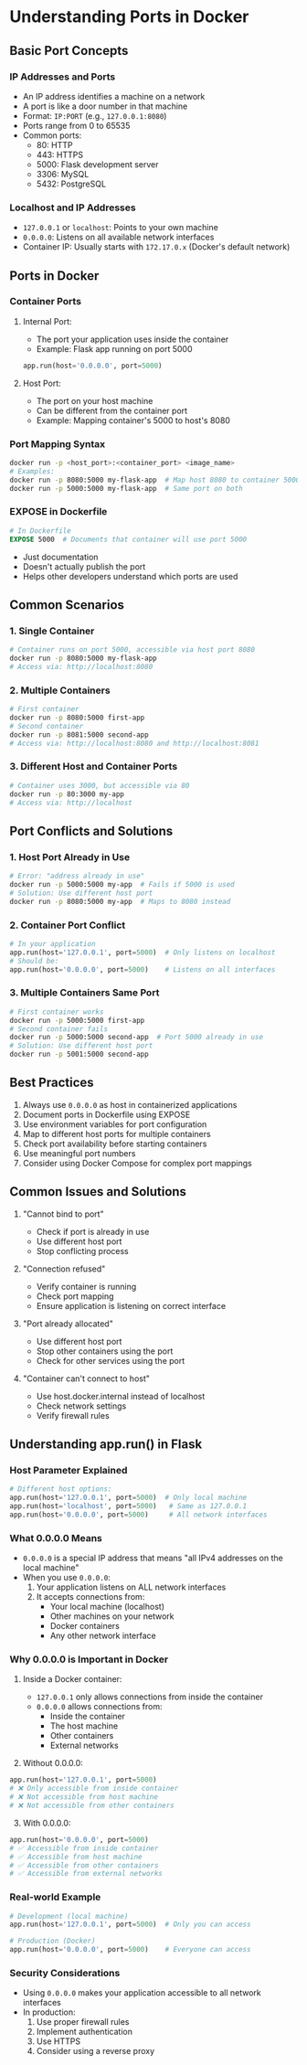 # Understanding Ports in Docker

## Basic Port Concepts

### IP Addresses and Ports
- An IP address identifies a machine on a network
- A port is like a door number in that machine
- Format: `IP:PORT` (e.g., `127.0.0.1:8080`)
- Ports range from 0 to 65535
- Common ports:
  - 80: HTTP
  - 443: HTTPS
  - 5000: Flask development server
  - 3306: MySQL
  - 5432: PostgreSQL

### Localhost and IP Addresses
- `127.0.0.1` or `localhost`: Points to your own machine
- `0.0.0.0`: Listens on all available network interfaces
- Container IP: Usually starts with `172.17.0.x` (Docker's default network)

## Ports in Docker

### Container Ports
1. Internal Port:
   - The port your application uses inside the container
   - Example: Flask app running on port 5000
   ```python
   app.run(host='0.0.0.0', port=5000)
   ```

2. Host Port:
   - The port on your host machine
   - Can be different from the container port
   - Example: Mapping container's 5000 to host's 8080

### Port Mapping Syntax
```bash
docker run -p <host_port>:<container_port> <image_name>
# Examples:
docker run -p 8080:5000 my-flask-app  # Map host 8080 to container 5000
docker run -p 5000:5000 my-flask-app  # Same port on both
```

### EXPOSE in Dockerfile
```dockerfile
# In Dockerfile
EXPOSE 5000  # Documents that container will use port 5000
```
- Just documentation
- Doesn't actually publish the port
- Helps other developers understand which ports are used

## Common Scenarios

### 1. Single Container
```bash
# Container runs on port 5000, accessible via host port 8080
docker run -p 8080:5000 my-flask-app
# Access via: http://localhost:8080
```

### 2. Multiple Containers
```bash
# First container
docker run -p 8080:5000 first-app
# Second container
docker run -p 8081:5000 second-app
# Access via: http://localhost:8080 and http://localhost:8081
```

### 3. Different Host and Container Ports
```bash
# Container uses 3000, but accessible via 80
docker run -p 80:3000 my-app
# Access via: http://localhost
```

## Port Conflicts and Solutions

### 1. Host Port Already in Use
```bash
# Error: "address already in use"
docker run -p 5000:5000 my-app  # Fails if 5000 is used
# Solution: Use different host port
docker run -p 8080:5000 my-app  # Maps to 8080 instead
```

### 2. Container Port Conflict
```python
# In your application
app.run(host='127.0.0.1', port=5000)  # Only listens on localhost
# Should be:
app.run(host='0.0.0.0', port=5000)    # Listens on all interfaces
```

### 3. Multiple Containers Same Port
```bash
# First container works
docker run -p 5000:5000 first-app
# Second container fails
docker run -p 5000:5000 second-app  # Port 5000 already in use
# Solution: Use different host port
docker run -p 5001:5000 second-app
```

## Best Practices

1. Always use `0.0.0.0` as host in containerized applications
2. Document ports in Dockerfile using EXPOSE
3. Use environment variables for port configuration
4. Map to different host ports for multiple containers
5. Check port availability before starting containers
6. Use meaningful port numbers
7. Consider using Docker Compose for complex port mappings

## Common Issues and Solutions

1. "Cannot bind to port"
   - Check if port is already in use
   - Use different host port
   - Stop conflicting process

2. "Connection refused"
   - Verify container is running
   - Check port mapping
   - Ensure application is listening on correct interface

3. "Port already allocated"
   - Use different host port
   - Stop other containers using the port
   - Check for other services using the port

4. "Container can't connect to host"
   - Use host.docker.internal instead of localhost
   - Check network settings
   - Verify firewall rules

## Understanding app.run() in Flask

### Host Parameter Explained
```python
# Different host options:
app.run(host='127.0.0.1', port=5000)  # Only local machine
app.run(host='localhost', port=5000)   # Same as 127.0.0.1
app.run(host='0.0.0.0', port=5000)     # All network interfaces
```

### What 0.0.0.0 Means
- `0.0.0.0` is a special IP address that means "all IPv4 addresses on the local machine"
- When you use `0.0.0.0`:
  1. Your application listens on ALL network interfaces
  2. It accepts connections from:
     - Your local machine (localhost)
     - Other machines on your network
     - Docker containers
     - Any other network interface

### Why 0.0.0.0 is Important in Docker
1. Inside a Docker container:
   - `127.0.0.1` only allows connections from inside the container
   - `0.0.0.0` allows connections from:
     - Inside the container
     - The host machine
     - Other containers
     - External networks

2. Without 0.0.0.0:
```python
app.run(host='127.0.0.1', port=5000)
# ❌ Only accessible from inside container
# ❌ Not accessible from host machine
# ❌ Not accessible from other containers
```

3. With 0.0.0.0:
```python
app.run(host='0.0.0.0', port=5000)
# ✅ Accessible from inside container
# ✅ Accessible from host machine
# ✅ Accessible from other containers
# ✅ Accessible from external networks
```

### Real-world Example
```python
# Development (local machine)
app.run(host='127.0.0.1', port=5000)  # Only you can access

# Production (Docker)
app.run(host='0.0.0.0', port=5000)    # Everyone can access
```

### Security Considerations
- Using `0.0.0.0` makes your application accessible to all network interfaces
- In production:
  1. Use proper firewall rules
  2. Implement authentication
  3. Use HTTPS
  4. Consider using a reverse proxy
